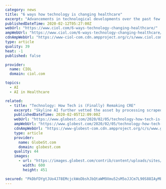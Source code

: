 ```yaml
---
category: news
title: "6 ways how technology is changing healthcare"
excerpt: "Advancements in technological developments over the past few years have led to incredible growth in the Indian healthcare space from an innovation perspective. New-age technologies such as VR (virtual reality), AI (artificial intelligence), 3D-printing, robotics, nanotechnology, etc. have led to what was visualized as the future of healthcare ..."
publishedDateTime: 2020-02-12T05:27:00Z
webUrl: "https://www.ciol.com/6-ways-technology-changing-healthcare/"
ampWebUrl: "https://www.ciol.com/6-ways-technology-changing-healthcare/amp/"
cdnAmpWebUrl: "https://www-ciol-com.cdn.ampproject.org/c/s/www.ciol.com/6-ways-technology-changing-healthcare/amp/"
type: article
quality: 39
heat: -1
published: false

provider:
  name: CIOL
  domain: ciol.com

topics:
  - AI
  - AI in Healthcare

related:
  - title: "Technology: How Tech is (Finally) Remaking CRE"
    excerpt: "Skyline AI further vetted the asset by processing scraped data from review sites with natural language processing. Online reviews of the asset were flagged by the system as indicating an opportunity for optimization. “Sometimes the best commercial investment opportunities can be revealed in surprising places,” said Iri Amirav, CRO and co ..."
    publishedDateTime: 2020-02-05T12:09:00Z
    webUrl: "https://www.globest.com/2020/02/05/technology-how-tech-is-finally-remaking-cre/"
    ampWebUrl: "https://www.globest.com/2020/02/05/technology-how-tech-is-finally-remaking-cre/?amp=1"
    cdnAmpWebUrl: "https://www-globest-com.cdn.ampproject.org/c/s/www.globest.com/2020/02/05/technology-how-tech-is-finally-remaking-cre/?amp=1"
    type: article
    provider:
      name: GlobeSt.com
      domain: globest.com
    quality: 44
    images:
      - url: "https://images.globest.com/contrib/content/uploads/sites/296/2020/01/pg35.jpg"
        width: 600
        height: 451

secured: "PkDbFDYgtJUo4J78EMcjckWoDbshJbQtaWM9Xmu52sM5oJJCm7L90S88IAyMEqPmkHCw0nKMI1lACRauCg+whG+040K8CgqvTJ2Ae2jX7ABXLCNO8qjwU1j5qijQDJywnDgHa770r7qxFjg5EE0oavg5MalWbjYPsrrWJqQQHT2gPeDjfTe01wsYZXpvsqL/EXqrKpAagaNwtwG526286ubaJNjk8qkxTprXu/Fcl0vNJ5yhMeL3f9SElq7FKVcfkwUG10rGRAafOSHLTnVHrhurIpFmRFKAf9NR8Lh7gWZnikUfZNQynoWZp88PdGWLqH98A6l8CTsmWRau+XFepYkp8/IioEAahjNvo+YZ2trgZsgnIqYFgAAMfIkqVYBNILRmlFcj8TAJpxlwcz9ePlD2dxNBDQQyRAmXfjCJbnlGnbKCtk6qXqnkKBkzeDOSzPUpthok+YIove/Wf2YJC+xlJXOMnjkeNCxZ4QHHdKw=;YYZOKUlmQGbwZV4xpE5Nuw=="
---
```


